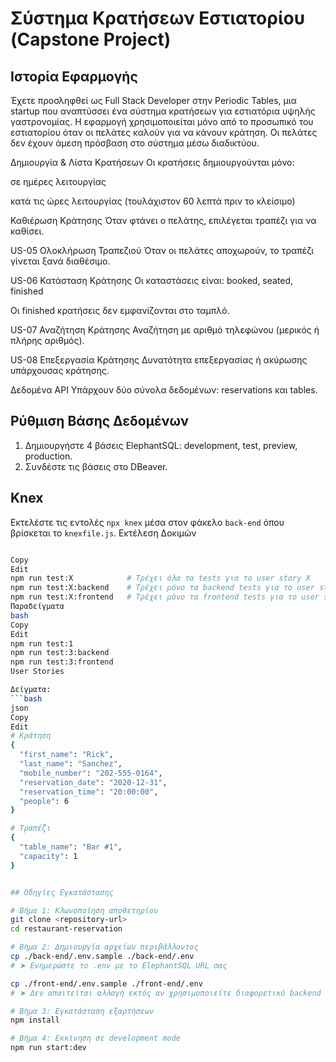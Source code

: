# Σύστημα Κρατήσεων Εστιατορίου (Capstone Project)

## Ιστορία Εφαρμογής

Έχετε προσληφθεί ως Full Stack Developer στην Periodic Tables, μια startup που αναπτύσσει ένα σύστημα κρατήσεων για εστιατόρια υψηλής γαστρονομίας. Η εφαρμογή χρησιμοποιείται μόνο από το προσωπικό του εστιατορίου όταν οι πελάτες καλούν για να κάνουν κράτηση. Οι πελάτες δεν έχουν άμεση πρόσβαση στο σύστημα μέσω διαδικτύου.

Δημιουργία & Λίστα Κρατήσεων
Οι κρατήσεις δημιουργούνται μόνο:

σε ημέρες λειτουργίας

κατά τις ώρες λειτουργίας (τουλάχιστον 60 λεπτά πριν το κλείσιμο)

Καθιέρωση Κράτησης
Όταν φτάνει ο πελάτης, επιλέγεται τραπέζι για να καθίσει.

US-05 Ολοκλήρωση Τραπεζιού
Όταν οι πελάτες αποχωρούν, το τραπέζι γίνεται ξανά διαθέσιμο.

US-06 Κατάσταση Κράτησης
Οι καταστάσεις είναι: booked, seated, finished

Οι finished κρατήσεις δεν εμφανίζονται στο ταμπλό.

US-07 Αναζήτηση Κράτησης
Αναζήτηση με αριθμό τηλεφώνου (μερικός ή πλήρης αριθμός).

US-08 Επεξεργασία Κράτησης
Δυνατότητα επεξεργασίας ή ακύρωσης υπάρχουσας κράτησης.

Δεδομένα API
Υπάρχουν δύο σύνολα δεδομένων: reservations και tables.


## Ρύθμιση Βάσης Δεδομένων

1. Δημιουργήστε 4 βάσεις ElephantSQL: development, test, preview, production.
2. Συνδέστε τις βάσεις στο DBeaver.

## Knex

Εκτελέστε τις εντολές `npx knex` μέσα στον φάκελο `back-end` όπου βρίσκεται το `knexfile.js`.
Εκτέλεση Δοκιμών
```bash

Copy
Edit
npm run test:X            # Τρέχει όλα τα tests για το user story X
npm run test:X:backend    # Τρέχει μόνο τα backend tests για το user story X
npm run test:X:frontend   # Τρέχει μόνο τα frontend tests για το user story X
Παραδείγματα              
bash
Copy
Edit
npm run test:1
npm run test:3:backend
npm run test:3:frontend
User Stories

Δείγματα:
```bash
json
Copy
Edit
# Κράτηση
{
  "first_name": "Rick",
  "last_name": "Sanchez",
  "mobile_number": "202-555-0164",
  "reservation_date": "2020-12-31",
  "reservation_time": "20:00:00",
  "people": 6
}

# Τραπέζι
{
  "table_name": "Bar #1",
  "capacity": 1
}


## Οδηγίες Εγκατάστασης

# Βήμα 1: Κλωνοποίηση αποθετηρίου
git clone <repository-url>
cd restaurant-reservation

# Βήμα 2: Δημιουργία αρχείων περιβάλλοντος
cp ./back-end/.env.sample ./back-end/.env
# ➤ Ενημερώστε το .env με το ElephantSQL URL σας

cp ./front-end/.env.sample ./front-end/.env
# ➤ Δεν απαιτείται αλλαγή εκτός αν χρησιμοποιείτε διαφορετικό backend URL

# Βήμα 3: Εγκατάσταση εξαρτήσεων
npm install

# Βήμα 4: Εκκίνηση σε development mode
npm run start:dev 


